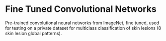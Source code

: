 # Fine Tuned Convolutional Networks
Pre-trained convolutional neural networks from ImageNet, fine tuned, used for testing on a private dataset for multiclass classification of skin lesions (8 skin lesion global patterns).
